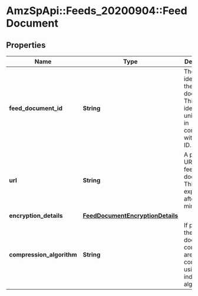 # AmzSpApi::Feeds_20200904::FeedDocument

## Properties
Name | Type | Description | Notes
------------ | ------------- | ------------- | -------------
**feed_document_id** | **String** | The identifier for the feed document. This identifier is unique only in combination with a seller ID. | 
**url** | **String** | A presigned URL for the feed document. This URL expires after 5 minutes. | 
**encryption_details** | [**FeedDocumentEncryptionDetails**](FeedDocumentEncryptionDetails.md) |  | 
**compression_algorithm** | **String** | If present, the feed document contents are compressed using the indicated algorithm. | [optional] 

